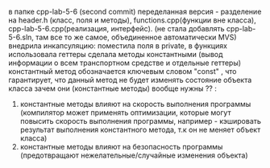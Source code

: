 в папке cpp-lab-5-6 (second commit) переделанная версия - разделение на header.h (класс, поля и методы), functions.cpp(функции вне класса), cpp-lab-5-6.cpp(реализация, интерфейс). (не стала добавлять cpp-lab-5-6.sln, там все то же самое, объединенное автоматически MVS)
внедрила инкапсуляцию: поместила поля в private, в функциях использовала геттеры
сделала методы константными (вывод информации о всем транспортном средстве и отдельные геттеры)
константный метод обозначается ключевым словом "const" , что гарантирует, что данный метод не будет изменять состояние объекта класса
зачем они (константные методы) вообще нужны ?? :    
1. константные методы влияют на скорость выполнения программы (компилятор может применять оптимизации, которые могут повысить скорость выполнения программы, например - кэшировать результат выполнения константного метода, т.к он не меняет объект класса)
2. константные методы влияют на безопасность программы (предотвращают нежелательные/случайные изменения объекта)
